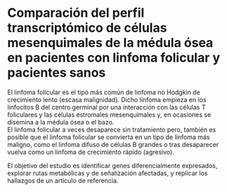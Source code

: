 # **Comparación del perfil transcriptómico de células mesenquimales de la médula ósea en pacientes con linfoma folicular y pacientes sanos**  
El linfoma folicular es el tipo más común de linfoma no Hodgkin de crecimiento lento (escasa malignidad). 
Dicho linfoma empieza en los linfocitos B del centro germinal por una interacción con las células T foliculares y las células estromales mesenquimales y, 
en ocasiones se disemina a la médula ósea o el bazo.  
El linfoma folicular a veces desaparece sin tratamiento pero, también es posible que el linfoma folicular se convierta en un tipo de linfoma más maligno, 
como el linfoma difuso de células B grandes o tras desaparecer vuelva como un linfoma de crecimiento rápido (agresivo).  

El objetivo del estudio es identificar genes diferencialmente expresados, explorar rutas metabólicas y de señalización afectadas, y replicar los hallazgos de un artículo de referencia.


